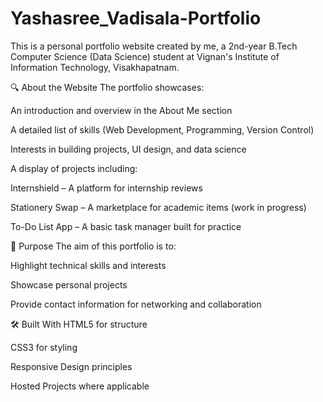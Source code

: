 # Yashasree_Vadisala-Portfolio

This is a personal portfolio website created by me, a 2nd-year B.Tech Computer Science (Data Science) student at Vignan's Institute of Information Technology, Visakhapatnam.

🔍 About the Website
The portfolio showcases:

An introduction and overview in the About Me section

A detailed list of skills (Web Development, Programming, Version Control)

Interests in building projects, UI design, and data science

A display of projects including:

Internshield – A platform for internship reviews

Stationery Swap – A marketplace for academic items (work in progress)

To-Do List App – A basic task manager built for practice

🎯 Purpose
The aim of this portfolio is to:

Highlight technical skills and interests

Showcase personal projects

Provide contact information for networking and collaboration

🛠️ Built With
HTML5 for structure

CSS3 for styling

Responsive Design principles

Hosted Projects where applicable
